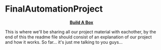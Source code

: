 # FinalAutomationProject

<u><b><p align="center"> Build A Box </p></b></u>


This is where we'll be sharing all our project material with eachother, by the end of this the readme file should consist of an explanation of our project and how it works. So far... it's just me talking to you guys...
